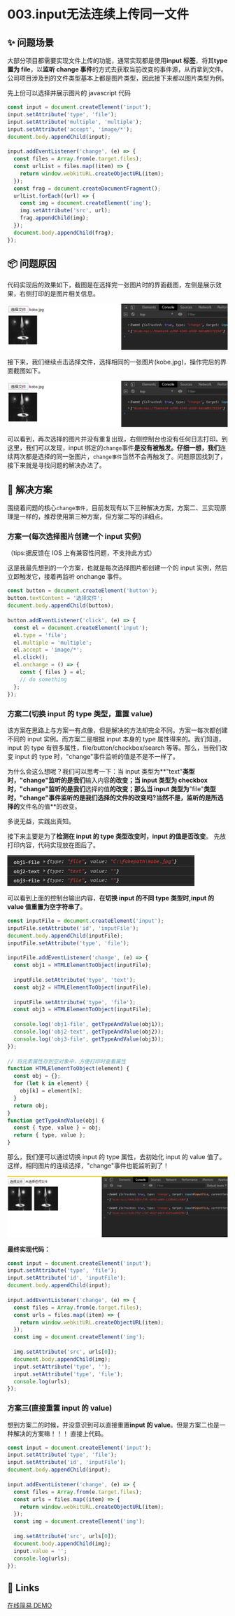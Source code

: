 # 003.input无法连续上传同一文件

## ✨ 问题场景

大部分项目都需要实现文件上传的功能，通常实现都是使用**input 标签**，将其**type 置为 file**，以**监听 change 事件**的方式去获取当前改变的事件源，从而拿到文件。公司项目涉及到的文件类型基本上都是图片类型，因此接下来都以图片类型为例。

先上份可以选择并展示图片的 javascript 代码

```javascript
const input = document.createElement('input');
input.setAttribute('type', 'file');
input.setAttribute('multiple', 'multiple');
input.setAttribute('accept', 'image/*');
document.body.appendChild(input);

input.addEventListener('change', (e) => {
  const files = Array.from(e.target.files);
  const urlList = files.map((item) => {
    return window.webkitURL.createObjectURL(item);
  });
  const frag = document.createDocumentFragment();
  urlList.forEach((url) => {
    const img = document.createElement('img');
    img.setAttribute('src', url);
    frag.appendChild(img);
  });
  document.body.appendChild(frag);
});
```

## 📦 问题原因

代码实现后的效果如下，截图是在选择完一张图片时的界面截图，左侧是展示效果，右侧打印的是图片相关信息。

![input-001.png](../../images/input-001.png)

接下来，我们继续点击选择文件，选择相同的一张图片(kobe.jpg)，操作完后的界面截图如下。

![input-002.png](../../images/input-002.png)

可以看到，再次选择的图片并没有重复出现，右侧控制台也没有任何日志打印。到这里，我们可以发现，input 绑定的`change`事件**是没有被触发。仔细一想，我们**连续两次都是选择的同一张图片，`change事件`当然不会再触发了。问题原因找到了，接下来就是寻找问题的解决办法了。

## 🔨 解决方案

围绕着问题的核心`change事件`，目前发现有以下三种解决方案，方案二、三实现原理是一样的，推荐使用第三种方案，但方案二写的详细点。

### 方案一(每次选择图片创建一个 input 实例)

（tips:据反馈在 IOS 上有兼容性问题，不支持此方式）

这是我最先想到的一个方案，也就是每次选择图片都创建一个的 input 实例，然后立即触发它，接着再监听 onchange 事件。

```javascript
const button = document.createElement('button');
button.textContent = '选择文件';
document.body.appendChild(button);

button.addEventListener('click', (e) => {
  const el = document.createElement('input');
  el.type = 'file';
  el.multiple = 'multiple';
  el.accept = 'image/*';
  el.click();
  el.onchange = () => {
    const { files } = el;
    // do something
  };
});
```

### 方案二(切换 input 的 type 类型，重置 value)

该方案在思路上与方案一有点像，但是解决的方法却完全不同。方案一每次都创建不同的 input 实例。而方案二是根据 input 本身的 type 属性得来的。我们知道，input 的 type 有很多属性，file/button/checkbox/search 等等。那么，当我们改变 input 的 type 时，"change"事件监听的值是不是不一样了。

为什么会这么想呢？我们可以思考一下：当 input 类型为**"text"**类型时，"change"监听的是我们**输入内容**的改变；当 input 类型为 checkbox 时，"change"监听的是我们**选择的值**的改变；那么当 input 类型为**"file"**类型时，"change"事件监听的是我们选择的文件的改变吗?当然不是，监听的是所选择的**文件名的值**的改变。

多说无益，实践出真知。

接下来主要是为了**检测在 input 的 type 类型改变时，input 的值是否改变**。
先放打印内容，代码实现放在图后了。

![input-003.png](../../images/input-003.png)

可以看到上面的控制台输出内容，**在切换 input 的不同 type 类型时,input 的 value 值重置为空字符串了**。

```javascript
const inputFile = document.createElement('input');
inputFile.setAttribute('id', 'inputFile');
document.body.appendChild(inputFile);
inputFile.setAttribute('type', 'file');

inputFile.addEventListener('change', (e) => {
  const obj1 = HTMLElementToObject(inputFile);

  inputFile.setAttribute('type', 'text');
  const obj2 = HTMLElementToObject(inputFile);

  inputFile.setAttribute('type', 'file');
  const obj3 = HTMLElementToObject(inputFile);

  console.log('obj1-file', getTypeAndValue(obj1));
  console.log('obj2-text', getTypeAndValue(obj2));
  console.log('obj3-file', getTypeAndValue(obj3));
});

// 将元素属性存到空对象中，方便打印时查看属性
function HTMLElementToObject(element) {
  const obj = {};
  for (let k in element) {
    obj[k] = element[k];
  }
  return obj;
}
function getTypeAndValue(obj) {
  const { type, value } = obj;
  return { type, value };
}
```

那么，我们便可以通过切换 input 的 type 属性，去初始化 input 的 value 值了。这样，相同图片的连续选择，"change"事件也能监听到了！

![input-004.png](../../images/input-004.png)

**最终实现代码：**

```javascript
const input = document.createElement('input');
input.setAttribute('type', 'file');
input.setAttribute('id', 'inputFile');
document.body.appendChild(input);

input.addEventListener('change', (e) => {
  const files = Array.from(e.target.files);
  const urls = files.map((item) => {
    return window.webkitURL.createObjectURL(item);
  });
  const img = document.createElement('img');

  img.setAttribute('src', urls[0]);
  document.body.appendChild(img);
  input.setAttribute('type', '');
  input.setAttribute('type', 'file');
  console.log(urls);
});
```

### 方案三(直接重置 input 的 value)

想到方案二的时候，并没意识到可以直接重置**input 的 value**。但是方案二也是一种解决的方案嘛！！！
直接上代码。

```javascript
const input = document.createElement('input');
input.setAttribute('type', 'file');
input.setAttribute('id', 'inputFile');
document.body.appendChild(input);

input.addEventListener('change', (e) => {
  const files = Array.from(e.target.files);
  const urls = files.map((item) => {
    return window.webkitURL.createObjectURL(item);
  });
  const img = document.createElement('img');

  img.setAttribute('src', urls[0]);
  document.body.appendChild(img);
  input.value = '';
  console.log(urls);
});
```

## 🔗 Links

[在线简易 DEMO](http://zzcyes.com/input[type=file].html)
